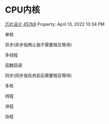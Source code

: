 # CPU内核
[芯片设计 457b9](笔记本/已归档/集成电路/芯片设计%20457b9.md)
Property: April 13, 2022 10:34 PM

单核

异步(异步指两让我不需要相互等待)

多线程

函数回调

同步(同步指任务前后需要相互等待)

多核

线程

进程

协程